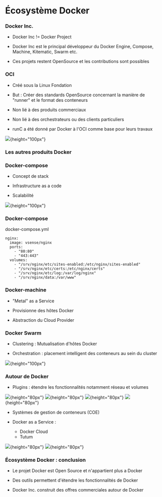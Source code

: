 # Écosystème Docker

### Docker Inc.

- Docker Inc != Docker Project

- Docker Inc est le principal développeur du Docker Engine, Compose, Machine, Kitematic, Swarm etc.

- Ces projets restent OpenSource et les contributions sont possibles

### OCI

- Créé sous la Linux Fondation

- But : Créer des standards OpenSource concernant la manière de "runner" et le format des conteneurs

- Non lié à des produits commerciaux

- Non lié à des orchestrateurs ou des clients particuliers

- runC a été donné par Docker à l'OCI comme base pour leurs travaux

![](images/docker/oci.png){height="100px"}

### Les autres produits Docker

### Docker-compose

- Concept de stack

- Infrastructure as a code

- Scalabilité

![](images/docker/compose.png){height="100px"}

### Docker-compose

docker-compose.yml
```
nginx:
  image: vsense/nginx
  ports:
    - "80:80"
    - "443:443"
  volumes:
    - "/srv/nginx/etc/sites-enabled:/etc/nginx/sites-enabled"
    - "/srv/nginx/etc/certs:/etc/nginx/certs"
    - "/srv/nginx/etc/log:/var/log/nginx"
    - "/srv/nginx/data:/var/www"
```

### Docker-machine

- "Metal" as a Service

- Provisionne des hôtes Docker

- Abstraction du Cloud Provider

### Docker Swarm

- Clustering : Mutualisation d'hôtes Docker

- Orchestration : placement intelligent des conteneurs au sein du cluster

![](images/docker/docker-swarm.png){height="100px"}

### Autour de Docker

- Plugins : étendre les fonctionnalités notamment réseau et volumes

![](images/docker/weave.png){height="80px"} ![](images/docker/kuryr.png){height="80px"} ![](images/docker/flocker.png){height="80px"} ![](images/docker/convoy.png){height="80px"}

- Systèmes de gestion de conteneurs (COE)

- Docker as a Service :
    - Docker Cloud
    - Tutum

![](images/docker/tutum.png){height="80px"} ![](images/docker-media-kit/small_h-trans.png){height="80px"}

### Écosystème Docker : conclusion

- Le projet Docker est Open Source et n'appartient plus a Docker

- Des outils permettent d'étendre les fonctionnalités de Docker

- Docker Inc. construit des offres commerciales autour de Docker

